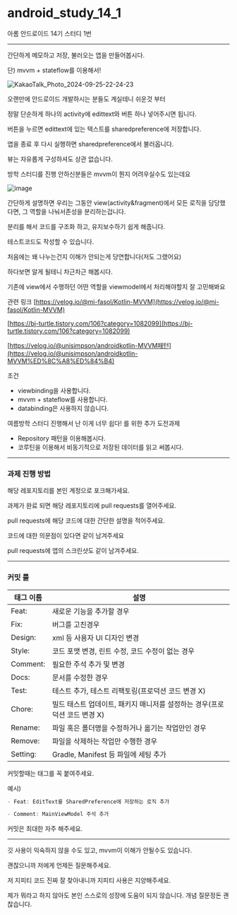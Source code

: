 # android_study_14_1
아롬 안드로이드 14기 스터디 1번

---

간단하게 메모하고 저장, 불러오는 앱을 만들어봅시다.

단) mvvm + stateflow를 이용해서!

![KakaoTalk_Photo_2024-09-25-22-24-23](https://github.com/user-attachments/assets/94e30e19-f78d-49a4-9cd4-d5dd073ae5bb)

오랜만에 안드로이드 개발하시는 분들도 계실테니 쉬운것 부터

정말 단순하게 하나의 activity에 edittext와 버튼 하나 넣어주시면 됩니다.

버튼을 누르면 edittext에 있는 텍스트를 sharedpreference에 저장합니다.

앱을 종료 후 다시 실행하면 sharedpreference에서 불러옵니다.

뷰는 자유롭게 구성하셔도 상관 없습니다.

방학 스터디를 진행 안하신분들은 mvvm이 뭔지 어려우실수도 있는데요

![image](https://github.com/user-attachments/assets/b61038e6-db7e-4930-a7f0-961455ddf480)


간단하게 설명하면 우리는 그동안 view(activity&fragment)에서 모든 로직을 담당했다면, 그 역할을 나눠서존성을 분리하는겁니다. 

분리를 해서 코드를 구조화 하고, 유지보수하기 쉽게 해줍니다.

테스트코드도 작성할 수 있습니다.

처음에는 왜 나누는건지 이해가 안되는게 당연합니다(저도 그랬어요)

하다보면 알게 될테니 차근차근 해봅시다.

기존에 view에서 수행하던 어떤 역할을 viewmodel에서 처리해야할지 잘 고민해봐요

관련 링크
[https://velog.io/@mi-fasol/Kotlin-MVVM](https://velog.io/@mi-fasol/Kotlin-MVVM)

[https://bj-turtle.tistory.com/106?category=1082099](https://bj-turtle.tistory.com/106?category=1082099)

[https://velog.io/@unisimpson/androidkotlin-MVVM패턴](https://velog.io/@unisimpson/androidkotlin-MVVM%ED%8C%A8%ED%84%B4)

조건

- viewbinding을 사용합니다.
- mvvm + stateflow를 사용합니다.
- databinding은 사용하지 않습니다.

여름방학 스터디 진행해서 난 이게 너무 쉽다! 를 위한 추가 도전과제

- Repository 패턴을 이용해봅시다.
- 코루틴을 이용해서 비동기적으로 저장된 데이터를 읽고 써봅시다.

---

### 과제 진행 방법

해당 레포지토리를 본인 계정으로 포크해가세요.

과제가 완료 되면 해당 레포지토리에 pull requests를 열어주세요. 

pull requests에 해당 코드에 대한 간단한 설명을 적어주세요.

코드에 대한 의문점이 있다면 같이 남겨주세요

pull requests에 앱의 스크린샷도 같이 남겨주세요.

---

### 커밋 룰

| 태그 이름 | 설명 |
| --- | --- |
| Feat: | 새로운 기능을 추가할 경우 |
| Fix: | 버그를 고친경우 |
| Design: | xml 등 사용자 UI 디자인 변경 |
| Style: | 코드 포맷 변경, 린트 수정, 코드 수정이 없는 경우 |
| Comment: | 필요한 주석 추가 및 변경 |
| Docs: | 문서를 수정한 경우 |
| Test: | 테스트 추가, 테스트 리팩토링(프로덕션 코드 변경 X) |
| Chore: | 빌드 태스트 업데이트, 패키지 매니저를 설정하는 경우(프로덕션 코드 변경 X) |
| Rename: | 파일 혹은 폴더명을 수정하거나 옮기는 작업만인 경우 |
| Remove: | 파일을 삭제하는 작업만 수행한 경우 |
| Setting: | Gradle, Manifest 등 파일에 세팅 추가 |

커밋할때는 태그를 꼭 붙여주세요.

예시)

```kotlin
- Feat: EditText를 SharedPreference에 저장하는 로직 추가

- Comment: MainViewModel 주석 추가
```

커밋은 최대한 자주 해주세요.

---

깃 사용이 익숙하지 않을 수도 있고, mvvm이 이해가 안될수도 있습니다.

괜찮으니까 저에게 언제든 질문해주세요.

저 지피티 코드 진짜 잘 찾아내니까 지피티 사용은 지양해주세요.

제가 뭐라고 하지 않아도 본인 스스로의 성장에 도움이 되지 않습니다. 개념 질문정돈 괜찮습니다.
